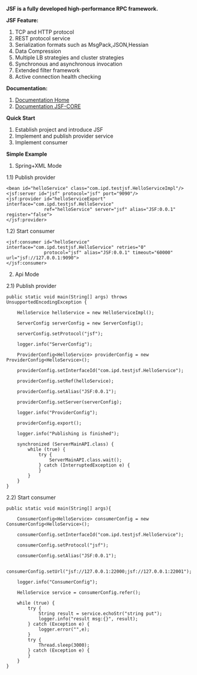 
<B>JSF is a fully developed high-performance RPC framework.</B>

<B>JSF Feature:</B>
1)  TCP and HTTP protocol
2)  REST protocol service
3)  Serialization formats such as MsgPack,JSON,Hessian
4)  Data Compression
5)  Multiple LB strategies and cluster strategies
6)  Synchronous and asynchronous invocation
7)  Extended filter framework
8)  Active connection health checking

<B>Documentation:</B>
1)  <a href="https://github.com/tigcode/jsf-sdk/wiki">Documentation Home</a>
2)  <a href="https://github.com/tigcode/jsf-core">Documentation JSF-CORE</a>

<B>Quick Start</B>

1. Establish project and introduce JSF
2. Implement and publish provider service
3. Implement consumer

<B>Simple Example</B>

1. Spring+XML Mode

1.1)  Publish provider
<?xml version="1.0" encoding="UTF-8"?>
<beans xmlns="http://www.springframework.org/schema/beans"
       xmlns:xsi="http://www.w3.org/2001/XMLSchema-instance" xmlns:jsf="http://jsf.ipd.com/schema/jsf"
       xsi:schemaLocation="http://www.springframework.org/schema/beans http://www.springframework.org/schema/beans/spring-beans.xsd
       http://jsf.ipd.com/schema/jsf http://jsf.ipd.com/schema/jsf/jsf.xsd">

    <bean id="helloService" class="com.ipd.testjsf.HelloServiceImpl"/>
    <jsf:server id="jsf" protocol="jsf" port="9090"/>
    <jsf:provider id="helloServiceExport" interface="com.ipd.testjsf.HelloService"
                  ref="helloService" server="jsf" alias="JSF:0.0.1" register="false">
    </jsf:provider>
</beans>

1.2) Start consumer
<?xml version="1.0" encoding="UTF-8"?>
<beans xmlns="http://www.springframework.org/schema/beans"
       xmlns:xsi="http://www.w3.org/2001/XMLSchema-instance"
       xmlns:jsf="http://jsf.ipd.com/schema/jsf"
       xsi:schemaLocation="http://www.springframework.org/schema/beans http://www.springframework.org/schema/beans/spring-beans.xsd
       http://jsf.ipd.com/schema/jsf  http://jsf.ipd.com/schema/jsf/jsf.xsd">

    <jsf:consumer id="helloService" interface="com.ipd.testjsf.HelloService" retries="0"
                  protocol="jsf" alias="JSF:0.0.1" timeout="60000" url="jsf://127.0.0.1:9090">
    </jsf:consumer>
</beans>

2. Api Mode

2.1) Publish provider

    public static void main(String[] args) throws UnsupportedEncodingException {
    
        HelloService helloService = new HelloServiceImpl();
        
        ServerConfig serverConfig = new ServerConfig();
        
        serverConfig.setProtocol("jsf");
        
        logger.info("ServerConfig");
        
        ProviderConfig<HelloService> providerConfig = new ProviderConfig<HelloService>();
        
        providerConfig.setInterfaceId("com.ipd.testjsf.HelloService");
        
        providerConfig.setRef(helloService);
        
        providerConfig.setAlias("JSF:0.0.1");
        
        providerConfig.setServer(serverConfig);
        
        logger.info("ProviderConfig");
        
        providerConfig.export();
        
        logger.info("Publishing is finished");

        synchronized (ServerMainAPI.class) {
            while (true) {
                try {
                    ServerMainAPI.class.wait();
                } catch (InterruptedException e) {
                }
            }
        }
    }

2.2) Start consumer

    public static void main(String[] args){
    
        ConsumerConfig<HelloService> consumerConfig = new ConsumerConfig<HelloService>();
        
        consumerConfig.setInterfaceId("com.ipd.testjsf.HelloService");
        
        consumerConfig.setProtocol("jsf");
        
        consumerConfig.setAlias("JSF:0.0.1");
        
        consumerConfig.setUrl("jsf://127.0.0.1:22000;jsf://127.0.0.1:22001");
        
        logger.info("ConsumerConfig");
        
        HelloService service = consumerConfig.refer();
        
        while (true) {
            try {
                String result = service.echoStr("string put");
                logger.info("result msg:{}", result);
            } catch (Exception e) {
                logger.error("",e);
            }
            try {
                Thread.sleep(3000);
            } catch (Exception e) {
            }
        }
    }
